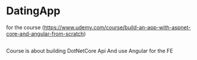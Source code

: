 # DatingApp
for the course (https://www.udemy.com/course/build-an-app-with-aspnet-core-and-angular-from-scratch)
##
Course is about building DotNetCore Api And use Angular for the FE
